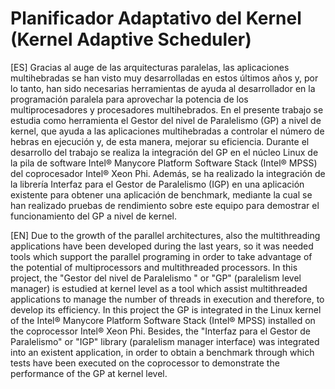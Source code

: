 # Planificador Adaptativo del Kernel (Kernel Adaptive Scheduler)

[ES]
Gracias al auge de las arquitecturas paralelas, las
aplicaciones multihebradas se han visto muy desarrolladas en estos
últimos años y, por lo tanto, han sido necesarias herramientas de ayuda
al desarrollador en la programación paralela para aprovechar la potencia
de los multiprocesadores y procesadores multihebrados. En el presente
trabajo se estudia como herramienta el Gestor del nivel de Paralelismo
(GP) a nivel de kernel, que ayuda a las aplicaciones multihebradas a
controlar el número de hebras en ejecución y, de esta manera, mejorar su
eficiencia. Durante el desarrollo del trabajo se realiza la integración del
GP en el núcleo Linux de la pila de software
Intel® Manycore Platform Software Stack (Intel® MPSS) del
coprocesador Intel® Xeon Phi. Además, se ha realizado la integración de
la librería Interfaz para el Gestor de Paralelismo (IGP) en una aplicación
existente para obtener una aplicación de benchmark, mediante la cual se
han realizado pruebas de rendimiento sobre este equipo para demostrar
el funcionamiento del GP a nivel de kernel.

[EN]
Due to the growth of the parallel architectures, also the multithreading
applications have been developed during the last years, so it was
needed tools which support the parallel programing in order to take
advantage of the potential of multiprocessors and multithreaded
processors. In this project, the "Gestor del nivel de Paralelismo " or "GP"
(paralelism level manager) is estudied at kernel level as a tool which
assist multithreaded applications to manage the number of threads in
execution and therefore, to develop its efficiency. In this project the GP is
integrated in the Linux kernel of the
Intel® Manycore Platform Software Stack (Intel® MPSS) installed
on the coprocessor Intel® Xeon Phi. Besides, the "Interfaz para el Gestor
de Paralelismo" or "IGP" library (paralelism manager interface)
was integrated into an existent application, in order to obtain a
benchmark through which tests have been executed on the coprocessor to
demonstrate the performance of the GP at kernel level.
